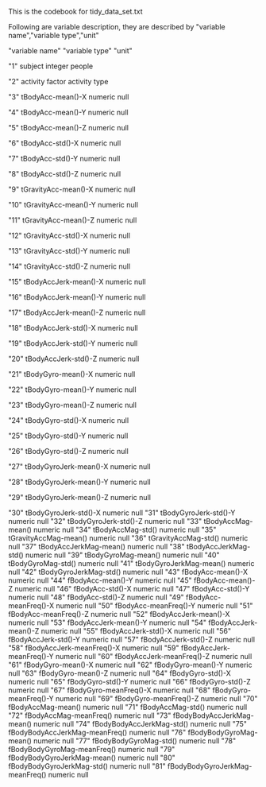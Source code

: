 This is the codebook for tidy_data_set.txt

Following are variable description, they are described by "variable name","variable type","unit"


"variable name" "variable type" "unit"

"1" subject integer people

"2" activity factor activity type

"3" tBodyAcc-mean()-X numeric null

"4" tBodyAcc-mean()-Y numeric null

"5" tBodyAcc-mean()-Z numeric null

"6" tBodyAcc-std()-X numeric null

"7" tBodyAcc-std()-Y numeric null

"8" tBodyAcc-std()-Z numeric null

"9" tGravityAcc-mean()-X numeric null

"10" tGravityAcc-mean()-Y numeric null

"11" tGravityAcc-mean()-Z numeric null

"12" tGravityAcc-std()-X numeric null

"13" tGravityAcc-std()-Y numeric null

"14" tGravityAcc-std()-Z numeric null

"15" tBodyAccJerk-mean()-X numeric null

"16" tBodyAccJerk-mean()-Y numeric null

"17" tBodyAccJerk-mean()-Z numeric null

"18" tBodyAccJerk-std()-X numeric null

"19" tBodyAccJerk-std()-Y numeric null

"20" tBodyAccJerk-std()-Z numeric null

"21" tBodyGyro-mean()-X numeric null

"22" tBodyGyro-mean()-Y numeric null

"23" tBodyGyro-mean()-Z numeric null

"24" tBodyGyro-std()-X numeric null

"25" tBodyGyro-std()-Y numeric null

"26" tBodyGyro-std()-Z numeric null

"27" tBodyGyroJerk-mean()-X numeric null

"28" tBodyGyroJerk-mean()-Y numeric null

"29" tBodyGyroJerk-mean()-Z numeric null

"30" tBodyGyroJerk-std()-X numeric null
"31" tBodyGyroJerk-std()-Y numeric null
"32" tBodyGyroJerk-std()-Z numeric null
"33" tBodyAccMag-mean() numeric null
"34" tBodyAccMag-std() numeric null
"35" tGravityAccMag-mean() numeric null
"36" tGravityAccMag-std() numeric null
"37" tBodyAccJerkMag-mean() numeric null
"38" tBodyAccJerkMag-std() numeric null
"39" tBodyGyroMag-mean() numeric null
"40" tBodyGyroMag-std() numeric null
"41" tBodyGyroJerkMag-mean() numeric null
"42" tBodyGyroJerkMag-std() numeric null
"43" fBodyAcc-mean()-X numeric null
"44" fBodyAcc-mean()-Y numeric null
"45" fBodyAcc-mean()-Z numeric null
"46" fBodyAcc-std()-X numeric null
"47" fBodyAcc-std()-Y numeric null
"48" fBodyAcc-std()-Z numeric null
"49" fBodyAcc-meanFreq()-X numeric null
"50" fBodyAcc-meanFreq()-Y numeric null
"51" fBodyAcc-meanFreq()-Z numeric null
"52" fBodyAccJerk-mean()-X numeric null
"53" fBodyAccJerk-mean()-Y numeric null
"54" fBodyAccJerk-mean()-Z numeric null
"55" fBodyAccJerk-std()-X numeric null
"56" fBodyAccJerk-std()-Y numeric null
"57" fBodyAccJerk-std()-Z numeric null
"58" fBodyAccJerk-meanFreq()-X numeric null
"59" fBodyAccJerk-meanFreq()-Y numeric null
"60" fBodyAccJerk-meanFreq()-Z numeric null
"61" fBodyGyro-mean()-X numeric null
"62" fBodyGyro-mean()-Y numeric null
"63" fBodyGyro-mean()-Z numeric null
"64" fBodyGyro-std()-X numeric null
"65" fBodyGyro-std()-Y numeric null
"66" fBodyGyro-std()-Z numeric null
"67" fBodyGyro-meanFreq()-X numeric null
"68" fBodyGyro-meanFreq()-Y numeric null
"69" fBodyGyro-meanFreq()-Z numeric null
"70" fBodyAccMag-mean() numeric null
"71" fBodyAccMag-std() numeric null
"72" fBodyAccMag-meanFreq() numeric null
"73" fBodyBodyAccJerkMag-mean() numeric null
"74" fBodyBodyAccJerkMag-std() numeric null
"75" fBodyBodyAccJerkMag-meanFreq() numeric null
"76" fBodyBodyGyroMag-mean() numeric null
"77" fBodyBodyGyroMag-std() numeric null
"78" fBodyBodyGyroMag-meanFreq() numeric null
"79" fBodyBodyGyroJerkMag-mean() numeric null
"80" fBodyBodyGyroJerkMag-std() numeric null
"81" fBodyBodyGyroJerkMag-meanFreq() numeric null
